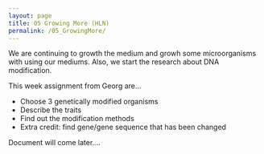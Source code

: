 ```yaml
---
layout: page
title: 05 Growing More (HLN)
permalink: /05_GrowingMore/
---
```


We are continuing to growth the medium and growh some microorganisms with using our mediums. Also, we start the research about DNA modification. 

This week assignment from Georg are...

- Choose 3 genetically modified organisms
- Describe the traits
- Find out the modification methods
- Extra credit: find gene/gene sequence that has been changed


Document will come later....
